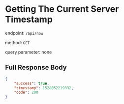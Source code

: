 # Getting The Current Server Timestamp

endpoint: `/api/now`

method: `GET`

query parameter: none

## Full Response Body

```json
{
    "success": true,
    "timestamp": 1528052219332,
    "code": 200
}
```
